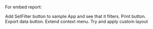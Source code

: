 For embed report:

Add SetFilter button to sample App and see that it filters.
Print button.
Export data button.
Extend context menu.
Try and apply custom layout